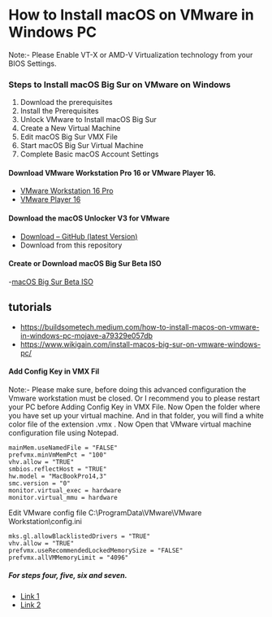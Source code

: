 # How to Install macOS on VMware in Windows PC

Note:- Please Enable VT-X or AMD-V Virtualization technology from your BIOS Settings.

### Steps to Install macOS Big Sur on VMware on Windows
1. Download the prerequisites
2. Install the Prerequisites
3. Unlock VMware to Install macOS Big Sur
4. Create a New Virtual Machine
5. Edit macOS Big Sur VMX File
6. Start macOS Big Sur Virtual Machine
7. Complete Basic macOS Account Settings

#### Download VMware Workstation Pro 16 or VMware Player 16.
- [VMware Workstation 16 Pro](https://www.vmware.com/au/products/workstation-pro/workstation-pro-evaluation.html)
- [VMware Player 16](https://www.vmware.com/au/products/workstation-player/workstation-player-evaluation.html)

#### Download the macOS Unlocker V3 for VMware
- [Download – GitHub (latest Version)](https://github.com/paolo-projects/unlocker)
- Download from this repository

#### Create or Download macOS Big Sur Beta ISO
 -[macOS Big Sur Beta ISO](https://www.wikigain.com/install-macos-big-sur-on-vmware-windows-pc/)

## tutorials
- https://buildsometech.medium.com/how-to-install-macos-on-vmware-in-windows-pc-mojave-a79329e057db
- https://www.wikigain.com/install-macos-big-sur-on-vmware-windows-pc/

#### Add Config Key in VMX Fil
Note:- Please make sure, before doing this advanced configuration the Vmware workstation must be closed. Or I recommend you to please restart your PC before Adding Config Key in VMX File.
Now Open the folder where you have set up your virtual machine. And in that folder, you will find a white color file of the extension .vmx . Now Open that VMware virtual machine configuration file using Notepad.

```
mainMem.useNamedFile = "FALSE"
prefvmx.minVmMemPct = "100"
vhv.allow = "TRUE" 
smbios.reflectHost = "TRUE"
hw.model = "MacBookPro14,3"
smc.version = "0"
monitor.virtual_exec = hardware
monitor.virtual_mmu = hardware
```

Edit VMware config file
 C:\ProgramData\VMware\VMware Workstation\config.ini
 ```
 mks.gl.allowBlacklistedDrivers = "TRUE"
vhv.allow = "TRUE"
prefvmx.useRecommendedLockedMemorySize = "FALSE"
prefvmx.allVMMemoryLimit = "4096"
 ```
 ##### For steps four, five, six and seven.
 - [Link 1](https://www.wikigain.com/install-macos-big-sur-on-vmware-windows-pc/)
 - [Link 2](https://medium.com/@buildsometech/how-to-install-macos-on-vmware-in-windows-pc-mojave-a79329e057db)
 
 
 
